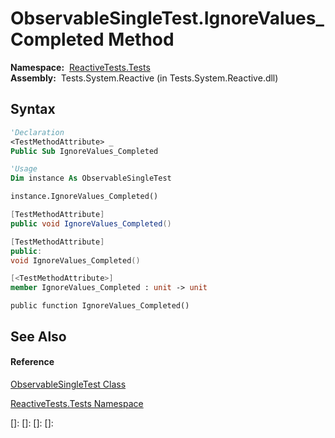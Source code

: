# ObservableSingleTest.IgnoreValues\_Completed Method

**Namespace:**  [ReactiveTests.Tests](ReactiveTests.Tests\ReactiveTests.Tests.md)  
**Assembly:**  Tests.System.Reactive (in Tests.System.Reactive.dll)

## Syntax

```vb
'Declaration
<TestMethodAttribute> _
Public Sub IgnoreValues_Completed
```

```vb
'Usage
Dim instance As ObservableSingleTest

instance.IgnoreValues_Completed()
```

```csharp
[TestMethodAttribute]
public void IgnoreValues_Completed()
```

```c++
[TestMethodAttribute]
public:
void IgnoreValues_Completed()
```

```fsharp
[<TestMethodAttribute>]
member IgnoreValues_Completed : unit -> unit 
```

```jscript
public function IgnoreValues_Completed()
```

## See Also

#### Reference

[ObservableSingleTest Class](ObservableSingleTest\ObservableSingleTest.md)

[ReactiveTests.Tests Namespace](ReactiveTests.Tests\ReactiveTests.Tests.md)

[]: 
[]: 
[]: 
[]: 